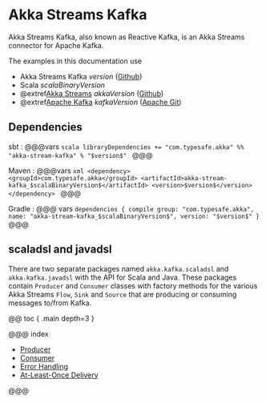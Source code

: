 # Akka Streams Kafka

Akka Streams Kafka, also known as Reactive Kafka, is an Akka Streams connector for Apache Kafka.

The examples in this documentation use

* Akka Streams Kafka $version$ ([Github](https://github.com/akka/reactive-kafka))
* Scala $scalaBinaryVersion$
* @extref[Akka Streams](akka-docs:scala/stream/index.html) $akkaVersion$ ([Github](https://github.com/akka/akka))
* @extref[Apache Kafka](kafka-docs:index.html) $kafkaVersion$ ([Apache Git](https://git-wip-us.apache.org/repos/asf?p=kafka.git))


## Dependencies

sbt
:   @@@vars
    ```scala
    libraryDependencies += "com.typesafe.akka" %% "akka-stream-kafka" % "$version$"
    ```
    @@@

Maven
:   @@@vars
    ```xml
    <dependency>
      <groupId>com.typesafe.akka</groupId>
      <artifactId>akka-stream-kafka_$scalaBinaryVersion$</artifactId>
      <version>$version$</version>
    </dependency>
    ```
    @@@

Gradle
:   @@@ vars
    ```
    dependencies {
      compile group: "com.typesafe.akka", name: "akka-stream-kafka_$scalaBinaryVersion$", version: "$version$"
    }
    ```
    @@@



## scaladsl and javadsl

There are two separate packages named `akka.kafka.scaladsl` and `akka.kafka.javadsl` 
with the API for Scala and Java. These packages contain `Producer` and `Consumer`
classes with factory methods for the various Akka Streams `Flow`, `Sink` and `Source`
that are producing or consuming messages to/from Kafka.


@@ toc { .main depth=3 }

@@@ index

* [Producer](producer.md)
* [Consumer](consumer.md)
* [Error Handling](errorhandling.md)
* [At-Least-Once Delivery](atleastonce.md)

@@@
